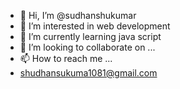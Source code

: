 - 👋 Hi, I’m @sudhanshukumar
- 👀 I’m interested in web development 
- 🌱 I’m currently learning java script
- 💞️ I’m looking to collaborate on ...
- 📫 How to reach me ...
- shudhansukuma1081@gmail.com

<!---
harijansudhanshu/harijansudhanshu is a ✨ special ✨ repository because its `README.md` (this file) appears on your GitHub profile.
You can click the Preview link to take a look at your changes.
--->
